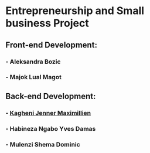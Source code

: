 # Entrepreneurship and Small business Project

## Front-end Development:
### - Aleksandra Bozic
### - Majok Lual Magot

## Back-end Development:
### - <a href="https://github.com/jennermaxim">Kagheni Jenner Maximillien</a>
### - Habineza Ngabo Yves Damas
### - Mulenzi Shema Dominic